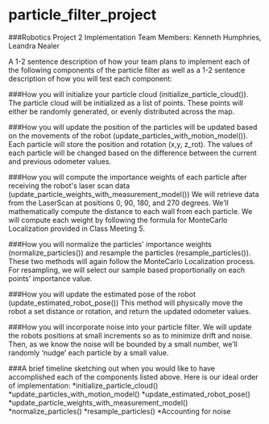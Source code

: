 # particle_filter_project

###Robotics Project 2 Implementation
Team Members: Kenneth Humphries, Leandra Nealer

A 1-2 sentence description of how your team plans to implement each of the following components of the particle filter as well as a 1-2 sentence description of how you will test each component:

###How you will initialize your particle cloud (initialize_particle_cloud()).
The particle cloud will be initialized as a list of points. These points will either be randomly generated, or evenly distributed across the map.

###How you will update the position of the particles will be updated based on the movements of the robot (update_particles_with_motion_model()).
Each particle will store the position and rotation (x,y, z_rot).  The values of each particle will be changed based on the difference between the current and previous odometer values.

###How you will compute the importance weights of each particle after receiving the robot's laser scan data (update_particle_weights_with_measurement_model())
We will retrieve data from the LaserScan at positions 0, 90, 180, and 270 degrees. We’ll mathematically compute the distance to each wall from each particle. We will compute each weight by following the formula for MonteCarlo Localization provided in Class Meeting 5.

###How you will normalize the particles' importance weights (normalize_particles()) and resample the particles (resample_particles()).
These two methods will again follow the MonteCarlo Localization process. For resampling, we will select our sample based proportionally on each points’ importance value.

###How you will update the estimated pose of the robot (update_estimated_robot_pose())
This method will physically move the robot a set distance or rotation, and return the updated odometer values.

###How you will incorporate noise into your particle filter.
We will update the robots positions at small increments so as to minimize drift and noise. Then, as we know the noise will be bounded by a small number, we’ll randomly ‘nudge’ each particle by a small value.

###A brief timeline sketching out when you would like to have accomplished each of the components listed above.
Here is our ideal order of implementation:
*initialize_particle_cloud()
*update_particles_with_motion_model()
*update_estimated_robot_pose()
*update_particle_weights_with_measurement_model()
*normalize_particles()
*resample_particles()
*Accounting for noise

